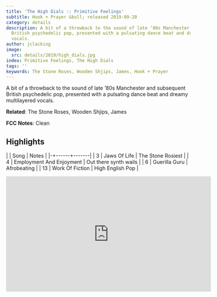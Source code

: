 ```yaml
---
title: 'The High Dials :: Primitive Feelings'
subtitle: Hook + Prayer &bull; released 2019-09-20
category: details
description: A bit of a throwback to the sound of late ‘80s Manchester and subsequent
  British psychedelic pop, presented with a pulsating dance beat and dreamy multilayered
  vocals.
author: jclacking
image:
  src: details/2019/high_dials.jpg
index: Primitive Feelings, The High Dials
tags: ''
keywords: The Stone Roses, Wooden Shjips, James, Hook + Prayer
---
```

A bit of a throwback to the sound of late ‘80s Manchester and subsequent British psychedelic pop, presented with a pulsating dance beat and dreamy multilayered vocals.<!--more-->

**Related**: The Stone Roses, Wooden Shjips, James

**FCC Notes**: Clean

## Highlights

| | Song | Notes |
|-+------+-------|
| 3 | Jaws Of Life | The Stone Rosiest |
| 4 | Employment And Enjoyment | Out there synth wails |
| 6 | Guerilla Guru | Afrobeating |
| 13 | Work Of Fiction | High English Pop |

<div class="tlo-detail-video"><iframe width="560" height="315" src="https://www.youtube.com/embed/TWOJJWX_7Xs" frameborder="0" allow="autoplay; encrypted-media" allowfullscreen></iframe></div>

